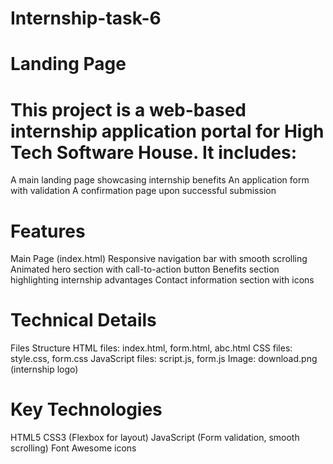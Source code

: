 # Internship-task-6
# Landing Page
# This project is a web-based internship application portal for High Tech Software House. It includes:

A main landing page showcasing internship benefits
An application form with validation
A confirmation page upon successful submission

# Features
Main Page (index.html)
Responsive navigation bar with smooth scrolling
Animated hero section with call-to-action button
Benefits section highlighting internship advantages
Contact information section with icons

# Technical Details
Files Structure
HTML files: index.html, form.html, abc.html
CSS files: style.css, form.css
JavaScript files: script.js, form.js
Image: download.png (internship logo)

# Key Technologies
HTML5
CSS3 (Flexbox for layout)
JavaScript (Form validation, smooth scrolling)
Font Awesome icons
